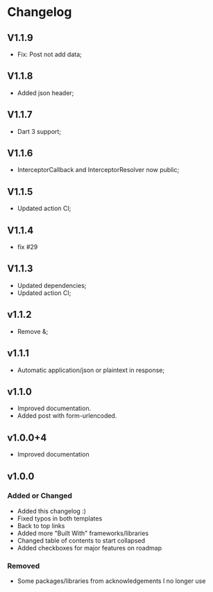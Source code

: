 # Changelog

## V1.1.9

- Fix: Post not add data;

## V1.1.8

- Added json header;

## V1.1.7

- Dart 3 support;

## V1.1.6

- InterceptorCallback and InterceptorResolver now public;

## V1.1.5

- Updated action CI;

## V1.1.4

- fix #29

## V1.1.3

- Updated dependencies;
- Updated action CI;

## v1.1.2

- Remove &;

## v1.1.1

- Automatic application/json or plaintext in response;

## v1.1.0

- Improved documentation.
- Added post with form-urlencoded.

## v1.0.0+4

- Improved documentation

## v1.0.0

### Added or Changed

- Added this changelog :)
- Fixed typos in both templates
- Back to top links
- Added more "Built With" frameworks/libraries
- Changed table of contents to start collapsed
- Added checkboxes for major features on roadmap

### Removed

- Some packages/libraries from acknowledgements I no longer use
